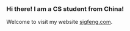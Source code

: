 ### Hi there! I am a CS student from China!

Welcome to visit my website [sigfeng.com](https://sigfeng.com).
